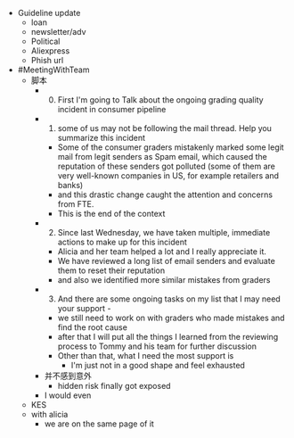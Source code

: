 - Guideline update
	- loan
	- newsletter/adv
	- Political
	- Aliexpress
	- Phish url
- #MeetingWithTeam
	- 脚本
		- 0. First I'm going to Talk about the ongoing grading quality incident in consumer pipeline
		- 1. some of us may not be following the mail thread. 
		  Help you summarize this incident
			- Some of the consumer graders mistakenly marked some legit mail from legit senders as Spam email, which caused the reputation of these senders got polluted (some of them are very well-known companies in US, for example retailers and banks)
			- and this drastic change caught the attention and concerns from FTE.
			- This is the end of the context
		- 2. Since last Wednesday, we have taken multiple, immediate actions to make up for this incident
			- Alicia and her team helped a lot and I really appreciate it.
			- We have reviewed a long list of email senders and evaluate them to reset their reputation
			- and also we identified more similar mistakes from graders
		- 3. And there are some ongoing tasks on my list that I may need your support -
			- we still need to work on with graders who made mistakes and find the root cause
			- after that I will put all the things I learned from the reviewing process to Tommy and his team for further discussion
			- Other than that, what I need the most support is
				- I'm just not in a good shape and feel exhausted
		- 并不感到意外
			- hidden risk finally got exposed
		- I would even
	- KES
	- with alicia
		- we are on the same page of it